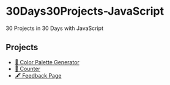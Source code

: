 # 30Days30Projects-JavaScript
30 Projects in 30 Days with JavaScript

## Projects
- [🌈 Color Palette Generator](https://colooro.netlify.app/)
- [🔢 Counter](https://counteer.netlify.app/)
- [🖋️ Feedback Page](https://feedbackss.netlify.app/)
